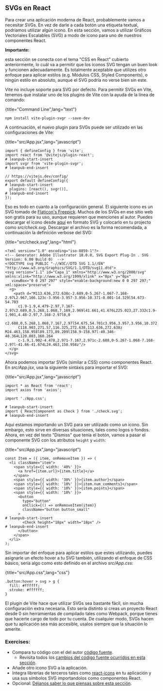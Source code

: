 ## SVGs en React

Para crear una aplicación moderna de React, probablemente vamos a necesitar SVGs. En vez de darle a cada botón una etiqueta textual, podriamos utilizar algún icono. En esta sección, vamos a utilizar Gráficos Vectoriales Escalables (SVG) a modo de icono para uno de nuestros componentes React.

**Importante:** 

esta sección se conecta con el tema "CSS en React" cubierto anteriormente, lo cuál va a permitir que los íconos SVG tengan un buen look y funcionen adecuadamente. Es totalmente aceptable que utilizes otro enfoque para aplicar estilos (e.g. Módulos CSS, Styled Components), o ningún estilo en absoluto, aunque el SVG podría no verse bien sin este.

Vite no incluye soporte para SVG por defecto. Para permitir SVGs en Vite, tenemos que instalar uno de los plugins de Vite con la ayuda de la línea de comando:

{title="Command Line",lang="text"}
~~~~~~~
npm install vite-plugin-svgr --save-dev
~~~~~~~

A continuación, el nuevo plugin para SVGs puede ser utilizado en las configuraciones de Vite:

{title="src/App.jsx",lang="javascript"}
~~~~~~~
import { defineConfig } from 'vite';
import react from '@vitejs/plugin-react';
# leanpub-start-insert
import svgr from 'vite-plugin-svgr';
# leanpub-end-insert

// https://vitejs.dev/config/
export default defineConfig({
# leanpub-start-insert
  plugins: [react(), svgr()],
# leanpub-end-insert
});
~~~~~~~

Eso es todo en cuanto a la configuración general. El siguiente icono es un SVG tomado de [Flaticon's Freepick](https://bit.ly/3E16SEz). Muchos de los SVGs en ese sitio web son gratis para su uso, aunque requieren que menciones al autor. Puedes descargar el ícono desde [aquí](https://bit.ly/2Z2EoeA) en formato SVG y colocarlo en tu projecto como *src/check.svg*. Descargar el archivo es la forma recomendada, a continuación la definición verbose del SVG:

{title="src/check.svg",lang="html"}
~~~~~~~
<?xml version="1.0" encoding="iso-8859-1"?>
<!-- Generator: Adobe Illustrator 18.0.0, SVG Export Plug-In . SVG Version: 6.00 Build 0)  -->
<!DOCTYPE svg PUBLIC "-//W3C//DTD SVG 1.1//EN" "http://www.w3.org/Graphics/SVG/1.1/DTD/svg11.dtd">
<svg version="1.1" id="Capa_1" xmlns="http://www.w3.org/2000/svg" xmlns:xlink="http://www.w3.org/1999/xlink" x="0px" y="0px"
   viewBox="0 0 297 297" style="enable-background:new 0 0 297 297;" xml:space="preserve">
  <g>
    <path d="M113.636,272.638c-2.689,0-5.267-1.067-7.168-2.97L2.967,166.123c-3.956-3.957-3.956-10.371-0.001-14.329l54.673-54.703
      c1.9-1.9,4.479-2.97,7.167-2.97c2.689,0,5.268,1.068,7.169,2.969l41.661,41.676L225.023,27.332c1.9-1.901,4.48-2.97,7.168-2.97l0,0
      c2.688,0,5.268,1.068,7.167,2.97l54.675,54.701c3.956,3.957,3.956,10.372,0,14.328L120.803,269.668
      C118.903,271.57,116.325,272.638,113.636,272.638z M24.463,158.958l89.173,89.209l158.9-158.97l-40.346-40.364L120.803,160.264
      c-1.9,1.902-4.478,2.971-7.167,2.971c-2.688,0-5.267-1.068-7.168-2.97l-41.66-41.674L24.463,158.958z"/>
  </g>
</svg>
~~~~~~~

Ahora podemos importar SVGs (similar a CSS) como componentes React. En *src/App.jsx*, usa la siguiente sintáxis para importar el SVG:

{title="src/App.jsx",lang="javascript"}
~~~~~~~
import * as React from 'react';
import axios from 'axios';

import './App.css';

# leanpub-start-insert
import { ReactComponent as Check } from './check.svg';
# leanpub-end-insert
~~~~~~~

Aquí estamos importando un SVG para ser utilizado como un icono. Sin embargo, esto sirve en diversas situaciones, tales como logos o fondos. Ahora, en vez del texto "Dismiss" que tenía el botón, vamos a pasar el componente SVG con los atributos `height` y `width`:

{title="src/App.jsx",lang="javascript"}
~~~~~~~
const Item = ({ item, onRemoveItem }) => (
  <li className="item">
    <span style={{ width: '40%' }}>
      <a href={item.url}>{item.title}</a>
    </span>
    <span style={{ width: '30%' }}>{item.author}</span>
    <span style={{ width: '10%' }}>{item.num_comments}</span>
    <span style={{ width: '10%' }}>{item.points}</span>
    <span style={{ width: '10%' }}>
      <button
        type="button"
        onClick={() => onRemoveItem(item)}
        className="button button_small"
      >
# leanpub-start-insert
        <Check height="18px" width="18px" />
# leanpub-end-insert
      </button>
    </span>
  </li>
);
~~~~~~~

Sin importar del enfoque para aplicar estilos que estes utilizando, puedes asignarle un efecto hover a tu SVG también, utilizando el enfoque  de CSS básico, sería algo como esto definido en el archivo *src/App.css*:

{title="src/App.css",lang="css"}
~~~~~~~
.button:hover > svg > g {
  fill: #ffffff;
  stroke: #ffffff;
}
~~~~~~~

El plugin de Vite hace que utilizar SVGs sea bastante fácil, sin mucha configuración extra necesaria. Esto sería distinto si creas un proyecto React desde 0 sin herramientas de compilado tales como Webpack, porque tienes que hacerte cargo de todo por tu cuenta. De cualquier modo, SVGs hacen que tu aplicación sea más accesible, usalos siempre que la situación lo amerite.

### Exercises:

* Compara tu código con el del autor [código fuente](https://bit.ly/3DNI6v5).
  * Revisita todos los [cambios del código fuente ocurridos en esta sección](https://bit.ly/3xLtOY6).
* Añade otro icono SVG a la aplicación.
* Integra librerías de terceros tales como [react-icons](https://bit.ly/3nayoJ7) en tu aplicación y usa sus símbolos SVG importandolos como componentes React.
* Opcional: [Déjanos saber lo que piensas sobre esta sección](https://forms.gle/3yGgMDR2VQ5WksSXA).